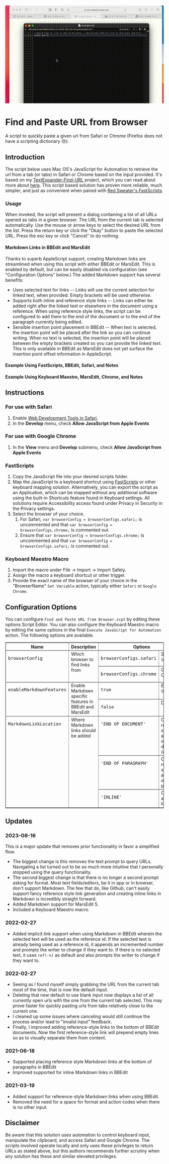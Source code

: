![Demonstration Video](https://github.com/JackWellborn/Find-and-Paste-URL-from-Browser/blob/master/Find%20and%20Paste%20URL%20from%20Browser.gif?raw=true "Demonstration Video")

# Find and Paste URL from Browser
A script to quickly paste a given url from Safari or Chrome (Firefox does not have a scripting dictionary 😢).

## Introduction
The script below uses Mac OS's JavaScript for Automation to retrieve the url from a tab (or tabs) in Safari or Chrome based on the input provided. It's based on my [TextExpander-Find-URL](https://github.com/JackWellborn/TextExpander-Find-URL) project, which you can read about more about [here](http://wormsandviruses.com/2018/07/textexpander-snippets-with-variables/). This script based solution has proven more reliable, much simpler, and just as convenient when paired with [Red Sweater's FastScripts](https://red-sweater.com/fastscripts/). 

### Usage

When invoked, the script will present a dialog containing a list of all URLs opened as tabs in a given browser. The URL from the current tab is selected automatically. Use the mouse or arrow keys to select the desired URL from the list. Press the return key or click the "Okay" button to paste the selected URL. Press the esc key or click "Cancel" to do nothing.

#### Markdown Links in BBEdit and MarsEdit
Thanks to superb AppleScript support, creating Markdown links are streamlined when using this script with either BBEdit or MarsEdit. This is enabled by default, but can be easily disabled via configuration (see "Configuration Options" below.) The added Markdown support has several benefits:

- Uses selected text for links -- Links will use the current selection for linked text, when provided. Empty brackets will be used otherwise.
- Supports both inline and reference style links -- Links can either be added right after the linked text or elsewhere in the document using a reference. When using reference style links, the script can be configured to add them to the end of the document or to the end of the paragraph currently being edited. 
- Sensible insertion point placement in BBEdit -- When text is selected, the insertion point will be placed after the link so you can continue writing. When no text is selected, the insertion point will be placed between the empty brackets created so you can provide the linked text. This is only available in BBEdit as MarsEdit does not yet surface the insertion point offset information in AppleScript.

#### Example Using FastScripts, BBEdit, Safari, and Notes

#### Example Using Keyboard Maestro, MarsEdit, Chrome, and Notes


## Instructions

### For use with Safari
1. Enable [Web Development Tools in Safari](https://developer.apple.com/safari/tools/).
2. In the __Develop__ menu, check __Allow JavaScript from Apple Events__

### For use with Google Chrome
1. In the __View__ menu and __Develop__ submenu, check __Allow JavaScript from Apple Events__

### FastScripts
1. Copy the JavaScript file into your desired scripts folder.
2. Map the JavaScript to a keyboard shortcut using [FastScripts](https://red-sweater.com/fastscripts/) or other keyboard mapping solution. Alternatively, you can export the script as an Application, which can be mapped without any additional software using the built-in Shortcuts feature found in Keyboard settings. All solutions require Accessibility access found under Privacy in Security in the Privacy settings. 
3. Select the browser of your choice.
	1. For Safari, `var browserConfig = browserConfigs.safari;` is uncommented and that `var browserConfig = browserConfigs.chrome;` is commented out.
	2. Ensure that `var browserConfig = browserConfigs.chrome;` is uncommented and that `var browserConfig = browserConfigs.safari;` is commented out.

### Keyboard Maestro Macro
1. Import the macro under File -> Import -> Import Safely.
2. Assign the macro a keyboard shortcut or other trigger.
3. Provide the exact name of the browser of your choice in the "BrowserName" `Set Variable` action, typically either `Safari` or `Google Chrome`.

## Configuration Options
You can configure `Find and Paste URL from Browser.scpt` by editing these options Script Editor. You can also configure the Keyboard Maestro macro by editing the same options in the final `Execute JavaScript for Automation` action. The following options are available.

<table border="1">
<tr>
	<th>Name</th>
	<th>Description</th>
	<th colspan="2">Options</th>
</tr>
<tr valign="top">
	<td rowspan="3"><pre>browserConfig</pre></td>
	<td rowspan="3">Which browser to find links from</td>
	<tr valign="top"><td><pre>browserConfigs.safari</pre></td><td>Safari (default)</td></tr>
	<tr valign="top"><td><pre>browserConfigs.chrome</pre></td><td>Google Chrome</td></tr>
</tr>
<tr valign="top">
	<td rowspan="3"><pre>enableMarkdownFeatures</pre></td>
	<td rowspan="3">Enable Markdown specific features in BBEdit and MarsEdit</td>
	<tr valign="top"><td><pre>true</pre></td><td>Enabled (default)</td></tr>
	<tr valign="top"><td><pre>false</pre></td><td>Disabled</td></tr>
</tr>
<tr valign="top">
	<td rowspan="4"><pre>MarkdownLinkLocation</pre></td>
	<td rowspan="4">Where Markdown links should be added</td>
	<tr valign="top"><td><pre>'END_OF_DOCUMENT'</pre></td><td>Creates a reference style link at the end of the document (default)</td></tr>
	<tr valign="top"><td><pre>'END_OF_PARAGRAPH'</pre></td><td>Creates a reference style link at the end of the paragraph</td></tr>
	<tr valign="top"><td><pre>'INLINE'</pre></td><td>Creates an inline link</td></tr>
</tr>
</table>

## Updates
### 2023-08-16
This is a major update that removes prior functionality in favor a simplified flow. 
* The biggest change is this removes the text prompt to query URLs. Navigating a list turned out to be so much more intuitive that I personally stopped using the query functionality. 
* The second biggest change is that there is no longer a second prompt asking for format. Most text fields/editors, be it in app or in browser, don't support Markdown. The few that do, like Github, can't easily support fancy reference style link generation and creating inline links in Markdown is incredibly straight forward.
* Added Markdown support for MarsEdit 5.
* Included a Keyboard Maestro macro.

### 2022-02-27
* Added implicit link support when using Markdown in BBEdit wherein the selected text will be used as the reference id. If the selected text is already being used as a reference id, it appends an incremented number and prompts the writer to change if they want to. If there is no selected text, it uses `ref(-n)` as default and also prompts the writer to change if they want to. 

### 2022-02-27
* Seeing as I found myself simply grabbing the URL from the current tab most of the time, that is now the default input.
* Deleting that new default to use blank input now displays a list of all currently open urls with the one from the current tab selected. This may prove faster for quickly pasting urls from tabs relatively close to the current one.
* I cleaned up some issues where canceling would still continue the process and/or lead to "invalid input" feedback.
* Finally, I improved adding reference-style links to the bottom of BBEdit documents. Now the first reference-style link will prepend empty lines so as to visually separate them from content.

### 2021-06-18
* Supported placing reference style Markdown links at the bottom of paragraphs in BBEdit
* Improved supported for inline Markdown links in BBEdit
	
### 2021-03-19
* Added support for reference-style Markdown links when using BBEdit.
* Removed the need for a space for format and action codes when there is no other input. 

## Disclaimer
Be aware that this solution uses automation to control keyboard input, manipulate the clipboard, and access Safari and Google Chrome. The scripts involved operate locally and only uses these privileges to return URLs as stated above, but this authors recommends further scrutiny when any solution has these and similar elevated privileges.

[md]: https://daringfireball.net/projects/markdown/syntax#link
